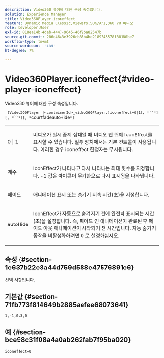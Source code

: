 ```yaml
---
description: Video360 뷰어에 대한 구성 속성입니다.
solution: Experience Manager
title: Video360Player.iconeffect
feature: Dynamic Media Classic,Viewers,SDK/API,360 VR 비디오
role: Developer,User
exl-id: 818ea14b-4dab-4447-9645-46f2ba82547b
source-git-commit: 206e4643e3926cb85b4be2189743578f88180be7
workflow-type: tm+mt
source-wordcount: '135'
ht-degree: 7%

---
```


# Video360Player.iconeffect{#video-player-iconeffect}

Video360 뷰어에 대한 구성 속성입니다.

` [Video360Player.|<containerId>_video360Player.]iconeffect=0|1[, *``*][, *``*][, *`countfadeautoHide`*]`

<table id="table_441553CD34C94A58A9D7CBF772DEDDB6"> 
 <tbody> 
  <tr> 
   <td colname="col1"> <p> <span class="codeph"> 0 | 1</span> </p> </td> 
   <td colname="col2"> <p> 비디오가 일시 중지 상태일 때 비디오 맨 위에 IconEffect를 표시할 수 있습니다. 일부 장치에서는 기본 컨트롤이 사용됩니다. 이러한 경우 <span class="codeph"> iconeffect</span> 한정자는 무시됩니다. </p> </td> 
  </tr> 
  <tr> 
   <td colname="col1"> <p> <span class="codeph"><span class="varname"> 계수</span></span> </p> </td> 
   <td colname="col2"> <p> IconEffect가 나타나고 다시 나타나는 최대 횟수를 지정합니다. <span class="codeph"> -1</span> 값은 아이콘이 무기한으로 다시 표시됨을 나타냅니다. </p> </td> 
  </tr> 
  <tr> 
   <td colname="col1"> <p> <span class="codeph"><span class="varname"> 페이드</span></span> </p> </td> 
   <td colname="col2"> <p> 애니메이션 표시 또는 숨기기 지속 시간(초)을 지정합니다. </p> </td> 
  </tr> 
  <tr> 
   <td colname="col1"> <p> <span class="codeph"><span class="varname"> autoHide</span></span> </p> </td> 
   <td colname="col2"> <p> IconEffect가 자동으로 숨겨지기 전에 완전히 표시되는 시간(초)을 설정합니다. 즉, 페이드 인 애니메이션이 완료된 후 페이드 아웃 애니메이션이 시작되기 전 시간입니다. 자동 숨기기 동작을 비활성화하려면 <span class="codeph"> 0</span> 로 설정하십시오. </p> </td> 
  </tr> 
 </tbody> 
</table>

## 속성 {#section-1e637b22e8a44d759d588e47576891e6}

선택 사항입니다.

## 기본값 {#section-71fb773f814649b2885aefee68073641}

`1,-1,0.3,0`

## 예 {#section-bce98c31f08a4a0ab262fab7f95ba020}

`iconeffect=0`
